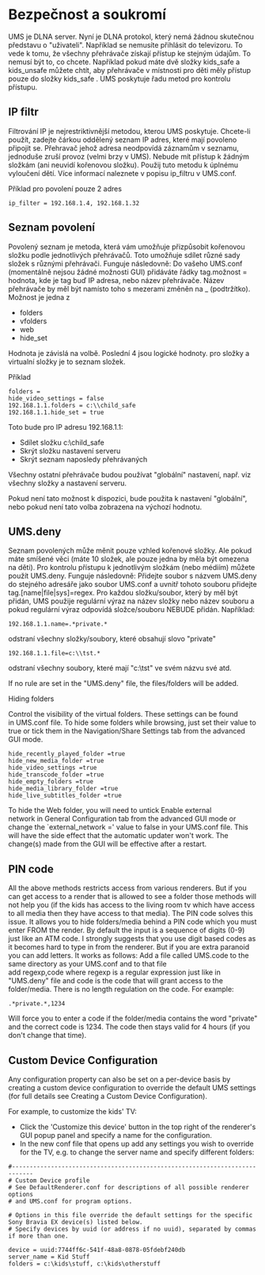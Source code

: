 # Bezpečnost a soukromí

UMS je DLNA server. Nyní je DLNA protokol, který nemá žádnou skutečnou představu o "uživateli". Například se nemusíte přihlásit do televizoru. To vede k tomu, že všechny přehrávače získají přístup ke stejným údajům. To nemusí být to, co chcete. Například pokud máte dvě složky kids_safe a kids_unsafe můžete chtít, aby přehrávače v místnosti pro děti měly přístup pouze do složky kids_safe . UMS poskytuje řadu metod pro kontrolu přístupu. 

## IP filtr

Filtrování IP je nejrestriktivnější metodou, kterou UMS poskytuje. Chcete-li použít, zadejte čárkou oddělený seznam IP adres, které mají povoleno připojit se.  Přehravač jehož adresa neodpovídá záznamům v seznamu, jednoduše zruší provoz (velmi brzy v UMS). Nebude mít přístup k žádným složkám (ani neuvidí kořenovou složku). Použij tuto metodu k úplnému vyloučení dětí. Více informací naleznete v popisu ip_filtru v UMS.conf.

Příklad pro povolení pouze 2 adres

```
ip_filter = 192.168.1.4, 192.168.1.32
```

## Seznam povolení

Povolený seznam je metoda, která vám umožňuje přizpůsobit kořenovou složku podle jednotlivých přehrávačů.  Toto umožňuje sdílet různé sady složek s různými přehrávači. Funguje následovně: Do vašeho UMS.conf (momentálně nejsou žádné možnosti GUI) přidáváte řádky tag.možnost = hodnota, kde je tag buď IP adresa, nebo název přehrávače.  Název přehrávače by měl být namísto toho s mezerami změněn na _ (podtržítko). Možnost je jedna z

- folders
- vfolders
- web
- hide_set

Hodnota je závislá na volbě. Poslední 4 jsou logické hodnoty. pro složky a virtualní složky je to seznam složek.

Příklad

```
folders = 
hide_video_settings = false
192.168.1.1.folders = c:\\child_safe
192.168.1.1.hide_set = true
```

Toto bude pro IP adresu 192.168.1.1:

- Sdílet složku c:\child_safe
- Skrýt složku nastavení serveru
- Skrýt seznam naposledy přehrávaných

Všechny ostatní přehrávače budou používat "globální" nastavení, např. viz všechny složky a nastavení serveru.

Pokud není tato možnost k dispozici, bude použita k nastavení "globální", nebo pokud není tato volba zobrazena na výchozí hodnotu.

## UMS.deny

Seznam povolených může měnit pouze vzhled kořenové složky. Ale pokud máte smíšené věci (máte 10 složek, ale pouze jedna by měla být omezena na děti). Pro kontrolu přístupu k jednotlivým složkám (nebo médiím) můžete použít UMS.deny. Funguje následovně: Přidejte soubor s názvem UMS.deny do stejného adresáře jako soubor UMS.conf a uvnitř tohoto souboru přidejte tag.[name|file|sys]=regex. Pro každou složku/soubor, který by měl být přidán, UMS použije regulární výraz na název složky nebo název souboru a pokud regulární výraz odpovídá složce/souboru NEBUDE přidán. Například:
```
192.168.1.1.name=.*private.*
```

odstraní všechny složky/soubory, které obsahují slovo "private"
```
192.168.1.1.file=c:\\tst.*
```

odstraní všechny soubory, které mají "c:\tst" ve svém názvu své atd.

If no rule are set in the "UMS.deny" file, the files/folders will be added.

Hiding folders

Control the visibility of the virtual folders. These settings can be found in UMS.conf file. To hide some folders while browsing, just set their value to true or tick them in the Navigation/Share Settings tab from the advanced GUI mode.

```
hide_recently_played_folder =true
hide_new_media_folder =true
hide_video_settings =true
hide_transcode_folder =true
hide_empty_folders =true
hide_media_library_folder =true
hide_live_subtitles_folder =true
```

To hide the Web folder, you will need to untick Enable external network in General Configuration tab from the advanced GUI mode or change the `external_network =' value to false in your UMS.conf file. This will have the side effect that the automatic updater won't work. The change(s) made from the GUI will be effective after a restart.

## PIN code

All the above methods restricts access from various renderers. But if you can get access to a render that is allowed to see a folder those methods will not help you (if the kids has access to the living room tv which have access to all media then they have access to that media). The PIN code solves this issue. It allows you to hide folders/media behind a PIN code which you must enter FROM the render. By default the input is a sequence of digits (0-9) just like an ATM code. I strongly suggests that you use digit based codes as it becomes hard to type in from the renderer. But if you are extra paranoid you can add letters. It works as follows: Add a file called UMS.code to the same directory as your UMS.conf and to that file add regexp,code where regexp is a regular expression just like in "UMS.deny" file and code is the code that will grant access to the folder/media. There is no length regulation on the code. For example:
```
.*private.*,1234
```

Will force you to enter a code if the folder/media contains the word "private" and the correct code is 1234. The code then stays valid for 4 hours (if you don't change that time).

## Custom Device Configuration

Any configuration property can also be set on a per-device basis by creating a custom device configuration to override the default UMS settings (for full details see Creating a Custom Device Configuration).

For example, to customize the kids' TV:
- Click the 'Customize this device' button in the top right of the renderer's GUI popup panel and specify a name for the configuration.
- In the new conf file that opens up add any settings you wish to override for the TV, e.g. to change the server name and specify different folders:
```
#----------------------------------------------------------------------------
# Custom Device profile
# See DefaultRenderer.conf for descriptions of all possible renderer options
# and UMS.conf for program options.

# Options in this file override the default settings for the specific Sony Bravia EX device(s) listed below.
# Specify devices by uuid (or address if no uuid), separated by commas if more than one.

device = uuid:7744ff6c-541f-48a8-0878-05fdebf240db
server_name = Kid Stuff
folders = c:\kids\stuff, c:\kids\otherstuff
```
